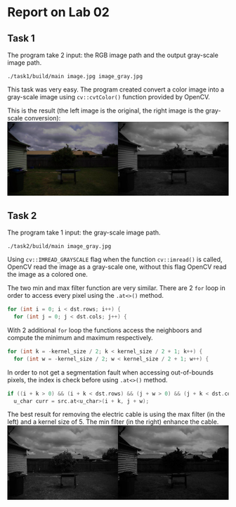 # Report on Lab 02

## Task 1
The program take 2 input: the RGB image path and the output gray-scale image path.
```shell
./task1/build/main image.jpg image_gray.jpg
```
This task was very easy. The program created convert a color image into a gray-scale image using `cv::cvtColor()` function provided by OpenCV.

This is the result (the left image is the original, the right image is the gray-scale conversion):
![](assets/task1.jpg)

## Task 2
The program take 1 input: the gray-scale image path.
```shell
./task2/build/main image_gray.jpg
```
Using `cv::IMREAD_GRAYSCALE` flag when the function `cv::imread()` is called, OpenCV read the image as a gray-scale one, without this flag OpenCV read the image as a colored one.

The two min and max filter function are very similar. There are 2 `for` loop in order to access every pixel using the `.at<>()` method.
```c++
for (int i = 0; i < dst.rows; i++) {
  for (int j = 0; j < dst.cols; j++) {
```
With 2 additional `for` loop the functions access the neighboors and compute the minimum and maximum respectively.
```c++
for (int k = -kernel_size / 2; k < kernel_size / 2 + 1; k++) {
  for (int w = -kernel_size / 2; w < kernel_size / 2 + 1; w++) {
```
In order to not get a segmentation fault when accessing out-of-bounds pixels, the index is check before using `.at<>()` method.
```c++
if ((i + k > 0) && (i + k < dst.rows) && (j + w > 0) && (j + k < dst.cols)) {
  u_char curr = src.at<u_char>(i + k, j + w);
```

The best result for removing the electric cable is using the max filter (in the left) and a kernel size of 5. The min filter (in the right) enhance the cable.
![](assets/task2.jpg)

